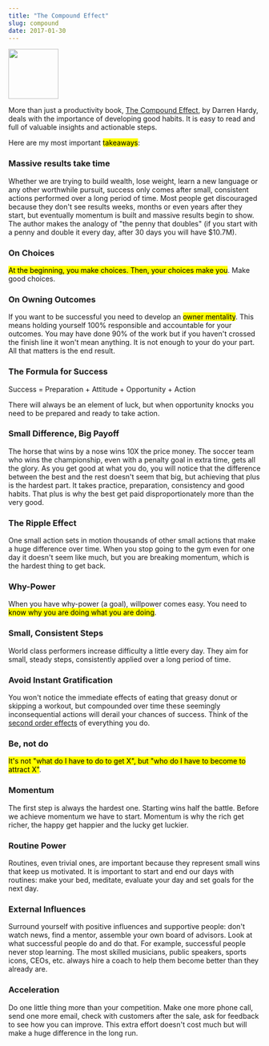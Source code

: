 ```yaml
---
title: "The Compound Effect"
slug: compound
date: 2017-01-30
---
```


<img src="/img/compound.jpg" width="100px">

More than just a productivity book, [The Compound Effect](http://www.thecompoundeffect.com/), by Darren Hardy, deals with the importance of developing good habits. It is easy to read and full of valuable insights and actionable steps.

Here are my most important <mark>takeaways</mark>:

### Massive results take time

Whether we are trying to build wealth, lose weight, learn a new language or any other worthwhile pursuit, success only comes after small, consistent actions performed over a long period of time. Most people get discouraged because they don't see results weeks, months or even years after they start, but eventually momentum is built and massive results begin to show. The author makes the analogy of "the penny that doubles" (if you start with a penny and double it every day, after 30 days you will have $10.7M).

### On Choices

<mark>At the beginning, you make choices. Then, your choices make you</mark>. Make good choices.

### On Owning Outcomes

If you want to be successful you need to develop an <mark>owner mentality</mark>. This means holding yourself 100% responsible and accountable for your outcomes. You may have done 90% of the work but if you haven't crossed the finish line it won't mean anything. It is not enough to your do your part. All that matters is the end result.

### The Formula for Success

Success = Preparation + Attitude + Opportunity + Action

There will always be an element of luck, but when opportunity knocks you need to be prepared and ready to take action.

### Small Difference, Big Payoff

The horse that wins by a nose wins 10X the price money. The soccer team who wins the championship, even with a penalty goal in extra time, gets all the glory. As you get good at what you do, you will notice that the difference between the best and the rest doesn't seem that big, but achieving that plus is the hardest part. It takes practice, preparation, consistency and good habits. That plus is why the best get paid disproportionately more than the very good.

### The Ripple Effect

One small action sets in motion thousands of other small actions that make a huge difference over time. When you stop going to the gym even for one day it doesn't seem like much, but you are breaking momentum, which is the hardest thing to get back.

### Why-Power

When you have why-power (a goal), willpower comes easy. You need to <mark>know why you are doing what you are doing</mark>.

### Small, Consistent Steps

World class performers increase difficulty a little every day. They aim for small, steady steps, consistently applied over a long period of time.

### Avoid Instant Gratification

You won't notice the immediate effects of eating that greasy donut or skipping a workout, but compounded over time these seemingly inconsequential actions will derail your chances of success. Think of the [second order effects](https://personalmba.com/second-order-effects/) of everything you do.

### Be, not do

<mark>It's not "what do I have to do to get X", but "who do I have to become to attract X"</mark>.

### Momentum

The first step is always the hardest one. Starting wins half the battle. Before we achieve momentum we have to start. Momentum is why the rich get richer, the happy get happier and the lucky get luckier.

### Routine Power

Routines, even trivial ones, are important because they represent small wins that keep us motivated. It is important to start and end our days with routines: make your bed, meditate, evaluate your day and set goals for the next day.

### External Influences

Surround yourself with positive influences and supportive people: don't watch news, find a mentor, assemble your own board of advisors. Look at what successful people do and do that. For example, successful people never stop learning. The most skilled musicians, public speakers, sports icons, CEOs, etc. always hire a coach to help them become better than they already are. 

### Acceleration

Do one little thing more than your competition. Make one more phone call, send one more email, check with customers after the sale, ask for feedback to see how you can improve. This extra effort doesn't cost much but will make a huge difference in the long run. 
